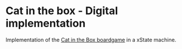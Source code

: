 # Cat in the box - Digital implementation

Implementation of the [Cat in the Box boardgame](https://boardgamegeek.com/boardgame/345972/cat-box-deluxe-edition) in a xState machine.
